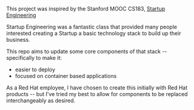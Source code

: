 This project was inspired by the Stanford MOOC CS183, [Startup Engineering](http://online.stanford.edu/course/startup-engineering])

Startup Engineering was a fantastic class that provided many people interested creating a Startup a basic technology stack to build up their business.

This repo aims to update some core components of that stack -- specifically to make it:
 * easier to deploy
 * focused on container based applications

As a Red Hat employee, I have chosen to create this initially with Red Hat products -- but I've tried my best to allow for components to be replaced interchangeably as desired.
